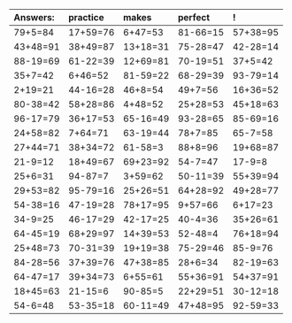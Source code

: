| Answers: | practice | makes | perfect | ! |
| :--- | :--- | :--- | :--- | :--- |
| 79+5=84 | 17+59=76 | 6+47=53 | 81-66=15 | 57+38=95 | 
| 43+48=91 | 38+49=87 | 13+18=31 | 75-28=47 | 42-28=14 | 
| 88-19=69 | 61-22=39 | 12+69=81 | 70-19=51 | 37+5=42 | 
| 35+7=42 | 6+46=52 | 81-59=22 | 68-29=39 | 93-79=14 | 
| 2+19=21 | 44-16=28 | 46+8=54 | 49+7=56 | 16+36=52 | 
| 80-38=42 | 58+28=86 | 4+48=52 | 25+28=53 | 45+18=63 | 
| 96-17=79 | 36+17=53 | 65-16=49 | 93-28=65 | 85-69=16 | 
| 24+58=82 | 7+64=71 | 63-19=44 | 78+7=85 | 65-7=58 | 
| 27+44=71 | 38+34=72 | 61-58=3 | 88+8=96 | 19+68=87 | 
| 21-9=12 | 18+49=67 | 69+23=92 | 54-7=47 | 17-9=8 | 
| 25+6=31 | 94-87=7 | 3+59=62 | 50-11=39 | 55+39=94 | 
| 29+53=82 | 95-79=16 | 25+26=51 | 64+28=92 | 49+28=77 | 
| 54-38=16 | 47-19=28 | 78+17=95 | 9+57=66 | 6+17=23 | 
| 34-9=25 | 46-17=29 | 42-17=25 | 40-4=36 | 35+26=61 | 
| 64-45=19 | 68+29=97 | 14+39=53 | 52-48=4 | 76+18=94 | 
| 25+48=73 | 70-31=39 | 19+19=38 | 75-29=46 | 85-9=76 | 
| 84-28=56 | 37+39=76 | 47+38=85 | 28+6=34 | 82-19=63 | 
| 64-47=17 | 39+34=73 | 6+55=61 | 55+36=91 | 54+37=91 | 
| 18+45=63 | 21-15=6 | 90-85=5 | 22+29=51 | 30-12=18 | 
| 54-6=48 | 53-35=18 | 60-11=49 | 47+48=95 | 92-59=33 | 
